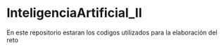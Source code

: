 # InteligenciaArtificial_II
En este repositorio estaran los codigos utilizados para la elaboración del reto
